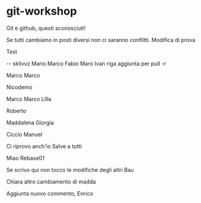 # git-workshop
 
Git e github, questi sconosciuti!

Se tutti cambiamo in posti diversi non ci saranno conflitti.
Modifica di prova

Test

-- sklivvz
Mario
Marco
Fabio
Maro
Ivan
riga aggiunta per pull -r

Marco Marco

Nicodemo

Marco Marco
Lilla


Roberto


Maddalena
Giorgia

Ciccio
Manuel

Ci riprovo anch'io
Salve a tutti

Miao
Rebase01


Se scrivo qui non tocco le modifiche degli altri
Bau

Chiara
altro cambiamento di madda


Aggiunta nuovo commento, Enrico
